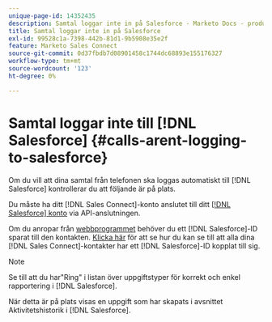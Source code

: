 ```yaml
---
unique-page-id: 14352435
description: Samtal loggar inte in på Salesforce - Marketo Docs - produktdokumentation
title: Samtal loggar inte in på Salesforce
exl-id: 99528c1a-7398-442b-81d1-9b5908e35e2f
feature: Marketo Sales Connect
source-git-commit: 0d37fbdb7d08901458c1744dc68893e155176327
workflow-type: tm+mt
source-wordcount: '123'
ht-degree: 0%

---
```


# Samtal loggar inte till [!DNL Salesforce] {#calls-arent-logging-to-salesforce}

Om du vill att dina samtal från telefonen ska loggas automatiskt till [!DNL Salesforce] kontrollerar du att följande är på plats.

Du måste ha ditt [!DNL Sales Connect]-konto anslutet till ditt [[!DNL Salesforce] konto](/help/marketo/product-docs/marketo-sales-connect/crm/salesforce-integration/connect-your-sales-connect-account-to-salesforce.md) via API-anslutningen.

Om du anropar från [webbprogrammet](https://toutapp.com/login) behöver du ett [!DNL Salesforce]-ID sparat till den kontakten. [Klicka här](/help/marketo/product-docs/marketo-sales-connect/crm/salesforce-customization/import-a-salesforce-id-into-sales-connect.md) för att se hur du kan se till att alla dina [!DNL Sales Connect]-kontakter har ett [!DNL Salesforce]-ID kopplat till sig.

>[!NOTE]
>
>Se till att du har&quot;Ring&quot; i listan över uppgiftstyper för korrekt och enkel rapportering i [!DNL Salesforce].

När detta är på plats visas en uppgift som har skapats i avsnittet Aktivitetshistorik i [!DNL Salesforce].
